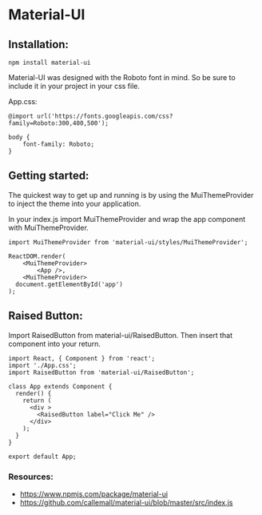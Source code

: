# Material-UI


## Installation: 

`npm install material-ui`

Material-UI was designed with the Roboto font in mind. So be sure to include it in your project in your css file.

App.css: 
```
@import url('https://fonts.googleapis.com/css?family=Roboto:300,400,500');

body {
    font-family: Roboto;
}
```


## Getting started: 

The quickest way to get up and running is by using the MuiThemeProvider to inject the theme into your application. 

In your index.js import MuiThemeProvider and wrap the app component with MuiThemeProvider.

```
import MuiThemeProvider from 'material-ui/styles/MuiThemeProvider';

ReactDOM.render(
    <MuiThemeProvider>
        <App />,
    <MuiThemeProvider>
  document.getElementById('app')
);
```

## Raised Button: 

Import RaisedButton from material-ui/RaisedButton. Then insert that component into your return. 

```
import React, { Component } from 'react';
import './App.css';
import RaisedButton from 'material-ui/RaisedButton';

class App extends Component {
  render() {
    return (
      <div >
        <RaisedButton label="Click Me" />
      </div>
    );
  }
}

export default App;
```




### Resources: 
- https://www.npmjs.com/package/material-ui
- https://github.com/callemall/material-ui/blob/master/src/index.js
